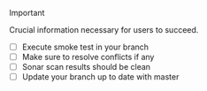 > [!IMPORTANT]
> Crucial information necessary for users to succeed.

- [ ] Execute smoke test in your branch
- [ ] Make sure to resolve conflicts if any
- [ ] Sonar scan results should be clean
- [ ] Update your branch up to date with master
